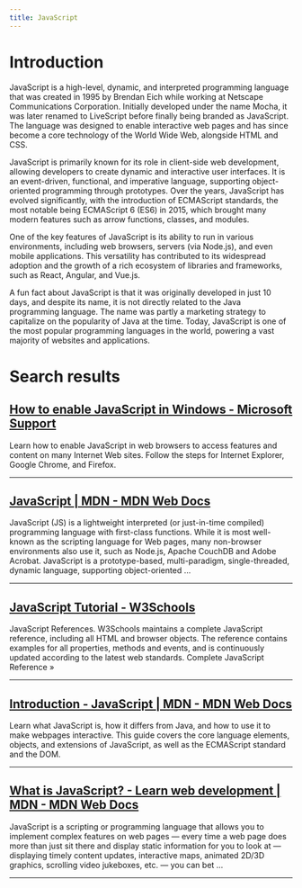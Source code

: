 ```yaml
---
title: JavaScript
---
```


# Introduction
JavaScript is a high-level, dynamic, and interpreted programming language that was created in 1995 by Brendan Eich while working at Netscape Communications Corporation. Initially developed under the name Mocha, it was later renamed to LiveScript before finally being branded as JavaScript. The language was designed to enable interactive web pages and has since become a core technology of the World Wide Web, alongside HTML and CSS.

JavaScript is primarily known for its role in client-side web development, allowing developers to create dynamic and interactive user interfaces. It is an event-driven, functional, and imperative language, supporting object-oriented programming through prototypes. Over the years, JavaScript has evolved significantly, with the introduction of ECMAScript standards, the most notable being ECMAScript 6 (ES6) in 2015, which brought many modern features such as arrow functions, classes, and modules.

One of the key features of JavaScript is its ability to run in various environments, including web browsers, servers (via Node.js), and even mobile applications. This versatility has contributed to its widespread adoption and the growth of a rich ecosystem of libraries and frameworks, such as React, Angular, and Vue.js.

A fun fact about JavaScript is that it was originally developed in just 10 days, and despite its name, it is not directly related to the Java programming language. The name was partly a marketing strategy to capitalize on the popularity of Java at the time. Today, JavaScript is one of the most popular programming languages in the world, powering a vast majority of websites and applications.

# Search results


## [How to enable JavaScript in Windows - Microsoft Support](https://support.microsoft.com/en-us/topic/how-to-enable-javascript-in-windows-88d27b37-6484-7fc0-17df-872f65168279)

Learn how to enable JavaScript in web browsers to access features and content on many Internet Web sites. Follow the steps for Internet Explorer, Google Chrome, and Firefox.

---

## [JavaScript | MDN - MDN Web Docs](https://developer.mozilla.org/en-US/docs/Web/JavaScript)

JavaScript (JS) is a lightweight interpreted (or just-in-time compiled) programming language with first-class functions. While it is most well-known as the scripting language for Web pages, many non-browser environments also use it, such as Node.js, Apache CouchDB and Adobe Acrobat. JavaScript is a prototype-based, multi-paradigm, single-threaded, dynamic language, supporting object-oriented ...

---

## [JavaScript Tutorial - W3Schools](https://www.w3schools.com/Js/)

JavaScript References. W3Schools maintains a complete JavaScript reference, including all HTML and browser objects. The reference contains examples for all properties, methods and events, and is continuously updated according to the latest web standards. Complete JavaScript Reference »

---

## [Introduction - JavaScript | MDN - MDN Web Docs](https://developer.mozilla.org/en-US/docs/Web/JavaScript/Guide/Introduction)

Learn what JavaScript is, how it differs from Java, and how to use it to make webpages interactive. This guide covers the core language elements, objects, and extensions of JavaScript, as well as the ECMAScript standard and the DOM.

---

## [What is JavaScript? - Learn web development | MDN - MDN Web Docs](https://developer.mozilla.org/en-US/docs/Learn_web_development/Core/Scripting/What_is_JavaScript)

JavaScript is a scripting or programming language that allows you to implement complex features on web pages — every time a web page does more than just sit there and display static information for you to look at — displaying timely content updates, interactive maps, animated 2D/3D graphics, scrolling video jukeboxes, etc. — you can bet ...

---

